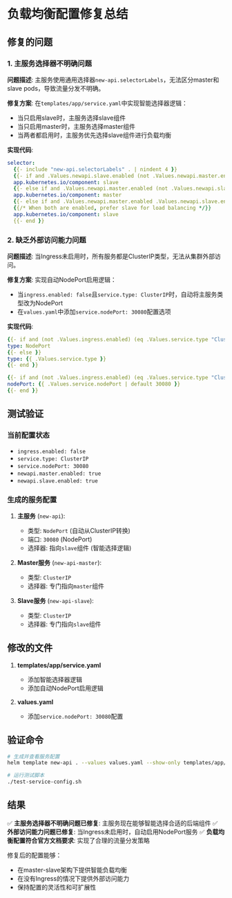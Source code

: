 # 负载均衡配置修复总结

## 修复的问题

### 1. 主服务选择器不明确问题
**问题描述**: 主服务使用通用选择器`new-api.selectorLabels`，无法区分master和slave pods，导致流量分发不明确。

**修复方案**: 在`templates/app/service.yaml`中实现智能选择器逻辑：
- 当只启用slave时，主服务选择slave组件
- 当只启用master时，主服务选择master组件  
- 当两者都启用时，主服务优先选择slave组件进行负载均衡

**实现代码**:
```yaml
selector:
  {{- include "new-api.selectorLabels" . | nindent 4 }}
  {{- if and .Values.newapi.slave.enabled (not .Values.newapi.master.enabled) }}
  app.kubernetes.io/component: slave
  {{- else if and .Values.newapi.master.enabled (not .Values.newapi.slave.enabled) }}
  app.kubernetes.io/component: master
  {{- else if and .Values.newapi.master.enabled .Values.newapi.slave.enabled }}
  {{/* When both are enabled, prefer slave for load balancing */}}
  app.kubernetes.io/component: slave
  {{- end }}
```

### 2. 缺乏外部访问能力问题
**问题描述**: 当Ingress未启用时，所有服务都是ClusterIP类型，无法从集群外部访问。

**修复方案**: 实现自动NodePort启用逻辑：
- 当`ingress.enabled: false`且`service.type: ClusterIP`时，自动将主服务类型改为NodePort
- 在`values.yaml`中添加`service.nodePort: 30080`配置选项

**实现代码**:
```yaml
{{- if and (not .Values.ingress.enabled) (eq .Values.service.type "ClusterIP") }}
type: NodePort
{{- else }}
type: {{ .Values.service.type }}
{{- end }}
```

```yaml
{{- if and (not .Values.ingress.enabled) (eq .Values.service.type "ClusterIP") }}
nodePort: {{ .Values.service.nodePort | default 30080 }}
{{- end }}
```

## 测试验证

### 当前配置状态
- `ingress.enabled: false`
- `service.type: ClusterIP`
- `service.nodePort: 30080`
- `newapi.master.enabled: true`
- `newapi.slave.enabled: true`

### 生成的服务配置
1. **主服务** (`new-api`):
   - 类型: `NodePort` (自动从ClusterIP转换)
   - 端口: `30080` (NodePort)
   - 选择器: 指向`slave`组件 (智能选择逻辑)

2. **Master服务** (`new-api-master`):
   - 类型: `ClusterIP`
   - 选择器: 专门指向`master`组件

3. **Slave服务** (`new-api-slave`):
   - 类型: `ClusterIP`
   - 选择器: 专门指向`slave`组件

## 修改的文件

1. **templates/app/service.yaml**
   - 添加智能选择器逻辑
   - 添加自动NodePort启用逻辑

2. **values.yaml**
   - 添加`service.nodePort: 30080`配置

## 验证命令

```bash
# 生成并查看服务配置
helm template new-api . --values values.yaml --show-only templates/app/service.yaml

# 运行测试脚本
./test-service-config.sh
```

## 结果

✅ **主服务选择器不明确问题已修复**: 主服务现在能够智能选择合适的后端组件
✅ **外部访问能力问题已修复**: 当Ingress未启用时，自动启用NodePort服务
✅ **负载均衡配置符合官方文档要求**: 实现了合理的流量分发策略

修复后的配置能够：
- 在master-slave架构下提供智能负载均衡
- 在没有Ingress的情况下提供外部访问能力
- 保持配置的灵活性和可扩展性